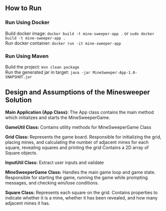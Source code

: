 ## How to Run

### Run Using Docker
Build docker image: `docker build -t mine-sweeper-app .` or `sudo docker build -t mine-sweeper-app .`\
Run docker container: `docker run -it mine-sweeper-app`


### Run Using Maven
Build the project: `mvn clean package`\
Run the generated jar in target: `java -jar MineSweeper-App-1.0-SNAPSHOT.jar`

## Design and Assumptions of the Minesweeper Solution

**Main Application (App Class):**
The App class contains the main method which initializes and starts the MineSweeperGame.

**GameUtil Class:**
Contains utility methods for MineSweeperGame Class

**Grid Class:**
Represents the game board.
Responsible for initializing the grid, placing mines, and calculating the number of adjacent mines for each square, revealing squares and printing the grid
Contains a 2D array of Square objects.

**InputUtil Class:**
Extract user inputs and validate

**MineSweeperGame Class:**
Handles the main game loop and game state.
Responsible for starting the game, running the game while prompting messages, and checking win/lose conditions.

**Square Class:**
Represents each square on the grid.
Contains properties to indicate whether it is a mine, whether it has been revealed, and how many adjacent mines it has.